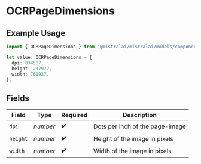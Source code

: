 # OCRPageDimensions

## Example Usage

```typescript
import { OCRPageDimensions } from "@mistralai/mistralai/models/components";

let value: OCRPageDimensions = {
  dpi: 834587,
  height: 237972,
  width: 761927,
};
```

## Fields

| Field                           | Type                            | Required                        | Description                     |
| ------------------------------- | ------------------------------- | ------------------------------- | ------------------------------- |
| `dpi`                           | *number*                        | :heavy_check_mark:              | Dots per inch of the page-image |
| `height`                        | *number*                        | :heavy_check_mark:              | Height of the image in pixels   |
| `width`                         | *number*                        | :heavy_check_mark:              | Width of the image in pixels    |